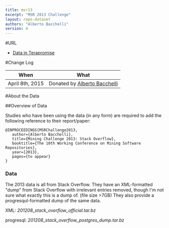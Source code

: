 ```yaml
---
title: msr13
excerpt: "MSR 2013 Challenge"
layout: repo-dataset
authors: "Alberto Bacchelli"
version: 4
---
```


#URL

* [Data in Terapromise](https://terapromise.csc.ncsu.edu:8443/!/#repo/view/head/msr/msr13)

#Change Log

When | What
---- | ----
April 8th, 2015 | Donated by [Alberto Bacchelli](/repo/people/data-donors/promise4.html)

#About the Data

##Overview of Data

Studies who have been using the data (in any form) are required to add the following reference to their report/paper:

```
@INPROCEEDINGS{MSRChallenge2013,
   author={Alberto Bacchelli},
   title={Mining Challenge 2013: Stack Overflow},
   booktitle={The 10th Working Conference on Mining Software Repositories},
   year={2013},
   pages={to appear}
}
```

### Data

The 2013 data is all from Stack Overflow. They have an XML-formatted "dump" from Stack Overflow with irrelevant entries removed, though I'm not sure what exactly this is a dump of. (file size >7GB) They also provide a progresqul-formatted dump of the same data.

XML: *201208_stack_overflow_official.tar.bz*

progresql: *201208_stack_overflow_postgres_dump.tar.bz*
